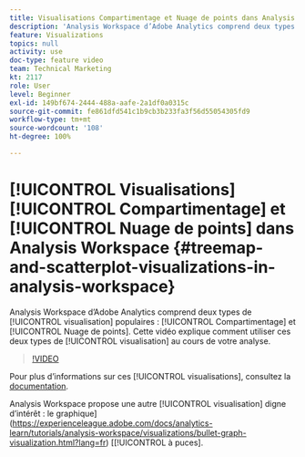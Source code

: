 ```yaml
---
title: Visualisations Compartimentage et Nuage de points dans Analysis Workspace
description: 'Analysis Workspace d’Adobe Analytics comprend deux types de visualisation populaires : Compartimentage et Nuage de points. Cette vidéo explique comment utiliser ces deux types de visualisation au cours de votre analyse.'
feature: Visualizations
topics: null
activity: use
doc-type: feature video
team: Technical Marketing
kt: 2117
role: User
level: Beginner
exl-id: 149bf674-2444-488a-aafe-2a1df0a0315c
source-git-commit: fe861dfd541c1b9cb3b233fa3f56d55054305fd9
workflow-type: tm+mt
source-wordcount: '108'
ht-degree: 100%

---
```


# [!UICONTROL Visualisations] [!UICONTROL Compartimentage] et [!UICONTROL Nuage de points] dans Analysis Workspace {#treemap-and-scatterplot-visualizations-in-analysis-workspace}

Analysis Workspace d’Adobe Analytics comprend deux types de [!UICONTROL visualisation] populaires : [!UICONTROL Compartimentage] et [!UICONTROL Nuage de points]. Cette vidéo explique comment utiliser ces deux types de [!UICONTROL visualisation] au cours de votre analyse.

>[!VIDEO](https://video.tv.adobe.com/v/23988/?quality=12)

Pour plus dʼinformations sur ces [!UICONTROL visualisations], consultez la [documentation](https://experienceleague.adobe.com/docs/analytics/analyze/analysis-workspace/visualizations/treemap.html?lang=fr).

Analysis Workspace propose une autre [!UICONTROL visualisation] digne d’intérêt : le graphique](https://experienceleague.adobe.com/docs/analytics-learn/tutorials/analysis-workspace/visualizations/bullet-graph-visualization.html?lang=fr) [[!UICONTROL à puces].
